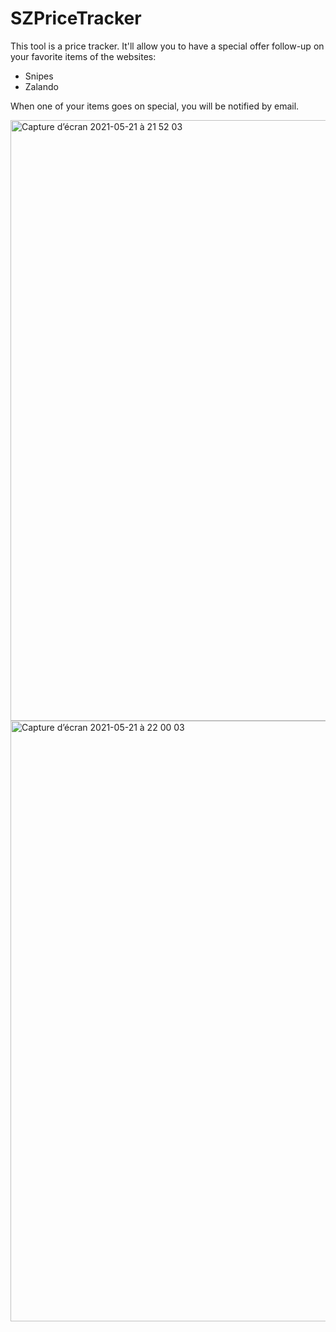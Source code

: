 # SZPriceTracker

This tool is a price tracker. It'll allow you to have a special offer follow-up on your favorite items of the websites:

- Snipes
- Zalando

When one of your items goes on special, you will be notified by email.

<img width="961" alt="Capture d’écran 2021-05-21 à 21 52 03" src="https://user-images.githubusercontent.com/59586260/119192059-c98ce880-ba7f-11eb-97f5-95fbce6f2630.png">

<img width="961" alt="Capture d’écran 2021-05-21 à 22 00 03" src="https://user-images.githubusercontent.com/59586260/119192226-0fe24780-ba80-11eb-89e8-b85b2360569c.png">

